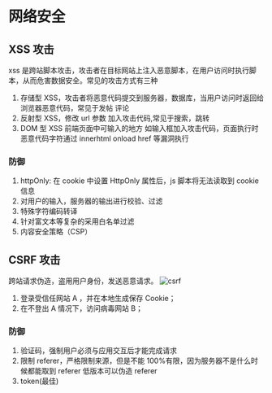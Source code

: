 # 网络安全

## XSS 攻击

xss 是跨站脚本攻击，攻击者在目标网站上注入恶意脚本，在用户访问时执行脚本，从而危害数据安全。常见的攻击方式有三种

1. 存储型 XSS，攻击者将恶意代码提交到服务器，数据库，当用户访问时返回给浏览器恶意代码，常见于发帖 评论
2. 反射型 XSS，修改 url 参数 加入攻击代码,常见于搜索，跳转
3. DOM 型 XSS 前端页面中可输入的地方 如输入框加入攻击代码，页面执行时 恶意代码字符通过 innerhtml onload href 等漏洞执行

### 防御

1. httpOnly: 在 cookie 中设置 HttpOnly 属性后，js 脚本将无法读取到 cookie 信息
2. 对用户的输入，服务器的输出进行校验、过滤
3. 特殊字符编码转译
4. 针对富文本等复杂的采用白名单过滤
5. 内容安全策略（CSP）

## CSRF 攻击

跨站请求伪造，盗用用户身份，发送恶意请求。
![csrf](https://limy-1309594960.cos.ap-beijing.myqcloud.com/blog/CSRF.png)

1. 登录受信任网站 A ，并在本地生成保存 Cookie；
2. 在不登出 A 情况下，访问病毒网站 B；

### 防御

1. 验证码，强制用户必须与应用交互后才能完成请求
2. 限制 referer，严格限制来源，但是不能 100%有限，因为服务器不是什么时候都能取到 referer 低版本可以伪造 referer
3. token(最佳)
